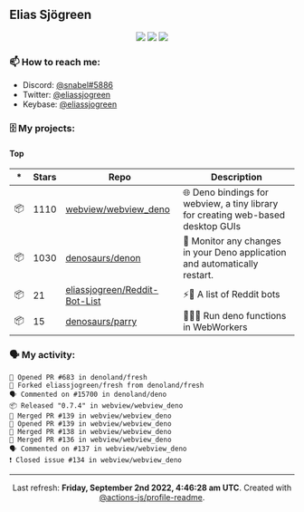 ## Elias Sjögreen

<p align="center">
  <img src="https://img.shields.io/badge/🎂-dec. 2003-success" />
  <img src="https://img.shields.io/badge/🌎-Stockholm-informational" />
  <img src="https://img.shields.io/badge/👦-He/Him-informational" />
</p>

### 📫 How to reach me:

- Discord: [@snabel#5886](https://discord.com/users/267978757799673866)
- Twitter: [@eliassjogreen](https://twitter.com/eliassjogreen)
- Keybase: [@eliassjogreen](https://keybase.io/eliassjogreen)

### 🗄 My projects:

#### Top
|*|Stars|Repo|Description|
|---|---|---|---|
| 📦 | 1110 | [webview/webview_deno](https://github.com/webview/webview_deno) | 🌐 Deno bindings for webview, a tiny library for creating web-based desktop GUIs |
| 📦 | 1030 | [denosaurs/denon](https://github.com/denosaurs/denon) | 👀 Monitor any changes in your Deno application and automatically restart. |
| 📦 | 21 | [eliassjogreen/Reddit-Bot-List](https://github.com/eliassjogreen/Reddit-Bot-List) | ⚡️🤖 A list of Reddit bots |
| 📦 | 15 | [denosaurs/parry](https://github.com/denosaurs/parry) | 👷🏽‍♂️ Run deno functions in WebWorkers |

### 🗣 My activity:

```
💪 Opened PR #683 in denoland/fresh
🍴 Forked eliassjogreen/fresh from denoland/fresh
🗣 Commented on #15700 in denoland/deno
📦 Released "0.7.4" in webview/webview_deno
🎉 Merged PR #139 in webview/webview_deno
💪 Opened PR #139 in webview/webview_deno
🎉 Merged PR #138 in webview/webview_deno
🎉 Merged PR #136 in webview/webview_deno
🗣 Commented on #137 in webview/webview_deno
❗️ Closed issue #134 in webview/webview_deno
```

------------
<p align="center">Last refresh: <b>Friday, September 2nd 2022, 4:46:28 am UTC</b>. Created with <a href=https://github.com/marketplace/actions/profile-readme>@actions-js/profile-readme</a>.</p>
